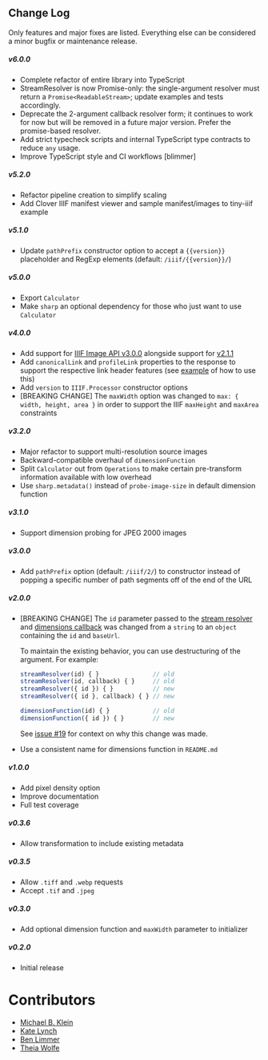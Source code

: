 ## Change Log

Only features and major fixes are listed. Everything else can be considered a minor bugfix or maintenance release.

##### v6.0.0
- Complete refactor of entire library into TypeScript
- StreamResolver is now Promise-only: the single-argument resolver must return a `Promise<ReadableStream>`; update examples and tests accordingly.
- Deprecate the 2-argument callback resolver form; it continues to work for now but will be removed in a future major version. Prefer the promise-based resolver.
- Add strict typecheck scripts and internal TypeScript type contracts to reduce `any` usage.
- Improve TypeScript style and CI workflows [blimmer]

##### v5.2.0
- Refactor pipeline creation to simplify scaling
- Add Clover IIIF manifest viewer and sample manifest/images to tiny-iiif example

##### v5.1.0
- Update `pathPrefix` constructor option to accept a `{{version}}` placeholder and RegExp elements (default: `/iiif/{{version}}/`)

##### v5.0.0
- Export `Calculator`
- Make `sharp` an optional dependency for those who just want to use `Calculator`

##### v4.0.0
- Add support for [IIIF Image API v3.0.0](https://iiif.io/api/image/3.0/) alongside support for [v2.1.1](https://iiif.io/api/image/2.1/)
- Add `canonicalLink` and `profileLink` properties to the response to support the respective link header features (see [example](./examples/tiny-iiif/iiif.js#L28) of how to use this)
- Add `version` to `IIIF.Processor` constructor options
- [BREAKING CHANGE] The `maxWidth` option was changed to `max: { width, height, area }` in order to 
  support the IIIF `maxHeight` and `maxArea` constraints 

##### v3.2.0
- Major refactor to support multi-resolution source images
- Backward-compatible overhaul of `dimensionFunction`
- Split `Calculator` out from `Operations` to make certain pre-transform information available with low overhead
- Use `sharp.metadata()` instead of `probe-image-size` in default dimension function

##### v3.1.0

- Support dimension probing for JPEG 2000 images

##### v3.0.0

- Add `pathPrefix` option (default: `/iiif/2/`) to constructor instead of popping a specific number of path segments off of the end of the URL

##### v2.0.0

- [BREAKING CHANGE] The `id` parameter passed to the [stream resolver](#stream-resolver) and 
  [dimensions callback](#dimension-function) was changed from a `string` to an `object` containing 
  the `id` and `baseUrl`.

  To maintain the existing behavior, you can use destructuring of the argument. For example:

  ```js
  streamResolver(id) { }               // old
  streamResolver(id, callback) { }     // old
  streamResolver({ id }) { }           // new
  streamResolver({ id }, callback) { } // new

  dimensionFunction(id) { }            // old
  dimensionFunction({ id }) { }        // new
  ```

  See [issue #19](https://github.com/samvera/node-iiif/issues/19) for context on why this change was made.
- Use a consistent name for dimensions function in `README.md`

##### v1.0.0

- Add pixel density option
- Improve documentation 
- Full test coverage

##### v0.3.6

- Allow transformation to include existing metadata

##### v0.3.5

- Allow `.tiff` and `.webp` requests
- Accept `.tif` and `.jpeg`

##### v0.3.0

- Add optional dimension function and `maxWidth` parameter to initializer

##### v0.2.0

- Initial release

# Contributors

- [Michael B. Klein](https://github.com/mbklein)
- [Kate Lynch](https://github.com/kelynch)
- [Ben Limmer](https://github.com/blimmer)
- [Theia Wolfe](https://github.com/theiawolfe)
